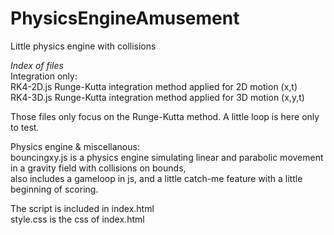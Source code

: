 # PhysicsEngineAmusement
Little physics engine with collisions

*Index of files* </br>
Integration only:</br>
RK4-2D.js Runge-Kutta integration method applied for 2D motion (x,t)</br>
RK4-3D.js Runge-Kutta integration method applied for 3D motion (x,y,t)</br>

Those files only focus on the Runge-Kutta method. A little loop is here only to test.</br>

Physics engine & miscellanous:</br>
bouncingxy.js  is a physics engine simulating linear and parabolic movement in a gravity field with collisions on bounds, </br>
also includes a gameloop in js, and a little catch-me feature with a little beginning of scoring.</br>

The script is included in index.html</br>
style.css is the css of index.html</br>

